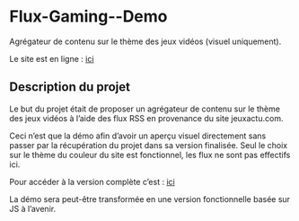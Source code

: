 # Flux-Gaming--Demo
Agrégateur de contenu sur le thème des jeux vidéos (visuel uniquement).


Le site est en ligne : [ici](https://xenophee.github.io/Flux-Gaming--Demo/)


## Description du projet

Le but du projet était de proposer un agrégateur de contenu sur le thème des jeux vidéos à l’aide des flux RSS en provenance du site jeuxactu.com.

Ceci n’est que la démo afin d’avoir un aperçu visuel directement sans passer par la récupération du projet dans sa version finalisée. Seul le choix sur le thème du couleur du site est fonctionnel, les flux ne sont pas effectifs ici.

Pour accéder à la version complète c’est : [ici](https://github.com/Xenophee/Flux-Gaming)



La démo sera peut-être transformée en une version fonctionnelle basée sur JS à l’avenir.

